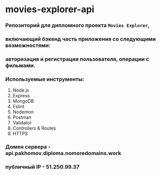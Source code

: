 # movies-explorer-api
### Репозиторий для дипломного проекта `Movies Explorer`,
### включающий бэкенд часть приложения со следующими возможностями:
### авторизация и регистрация пользователя, операции с фильмами. 
### Используемые инструменты:
1. Node.js
2. Express
3. MongoDB
4. Eslint
5. Nodemon
6. Postman
7. Validator
8. Controllers & Routes
9. HTTPS

### Домен сервера - api.pakhomov.diploma.nomoredomains.work
### публичный IP - 51.250.99.37
